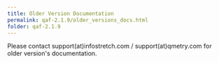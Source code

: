 ```yaml
---
title: Older Version Documentation
permalink: qaf-2.1.9/older_versions_docs.html
folder: qaf-2.1.9
---
```


Please contact support(at)infostretch.com / support(at)qmetry.com for older version's documentation.

